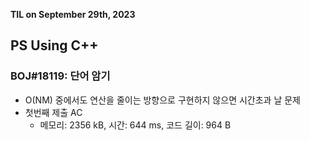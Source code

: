 **TIL on September 29th, 2023**

## PS Using C++
### BOJ#18119: 단어 암기 
* O(NM) 중에서도 연산을 줄이는 방향으로 구현하지 않으면 시간초과 날 문제
* 첫번째 제출 AC
  - 메모리: 2356 kB, 시간: 644 ms, 코드 길이: 964 B

